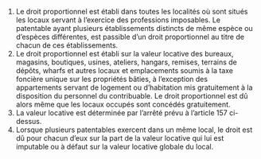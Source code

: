 1) Le droit proportionnel est établi dans toutes les localités où sont situés les locaux servant à l’exercice des professions imposables.
Le  patentable  ayant  plusieurs  établissements  distincts  de  même  espèce  ou d’espèces différentes, est passible d’un droit proportionnel au titre de chacun de ces établissements.
2) Le droit proportionnel est établi sur la valeur locative des bureaux, magasins,
boutiques, usines, ateliers, hangars, remises, terrains de dépôts, wharfs et autres locaux et emplacements soumis à la taxe foncière unique sur les propriétés bâties, à l’exception des appartements servant de logement ou d’habitation mis gratuitement à la disposition du personnel du contribuable.
Le droit proportionnel est dû alors même que les locaux occupés sont concédés gratuitement.
3) La valeur locative est déterminée par l’arrêté prévu à l’article 157 ci-dessus.
3) Lorsque plusieurs patentables exercent dans un même local, le droit est dû pour
chacun d’eux sur la part de la valeur locative qui lui est imputable ou à défaut sur la valeur locative globale du local.